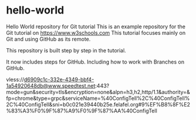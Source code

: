 # hello-world
Hello World repository for Git tutorial
This is an example repository for the Git tutorial on https://www.w3schools.com
This tutorial focuses mainly on Git and using GitHub as its remote.

This repository is built step by step in the tutorial.

It now includes steps for GitHub.
Including how to work with Branches on GitHub.

vless://d6909c1c-332e-4349-bbf4-1a54920648db@www.speedtest.net:443?mode=gun&security=tls&encryption=none&alpn=h3,h2,http/1.1&authority=&fp=chrome&type=grpc&serviceName=%40ConfigTell%2C%40ConfigTell%2C%40ConfigTell&sni=b0c021e39440b25e.felafel.org#9%EF%B8%8F%E2%83%A3%F0%9F%87%A9%F0%9F%87%AA%40ConfigTell